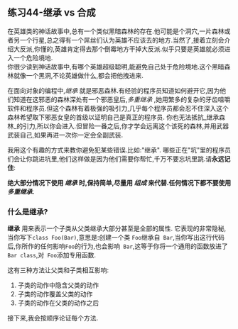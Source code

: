 ## 练习44-继承 vs 合成
在英雄类的神话故事中,总有一个类似黑暗森林的存在.他可能是个洞穴,一片森林或者另一个行星,总之得有一个屌丝们认为英雄不应该去的地方.当然了,接着立刻会介绍大反派,你懂的,英雄肯定得去那个倒霉地方干掉大反派.似乎只要是英雄就必须进入一个危险境地.  
你很少读到神话故事中,有哪个英雄超级聪明,能避免自己处于危险境地.这个黑暗森林就像一个黑洞,不论英雄做什么,都会把他拽进来.  

在面向对象的编程中,_继承_ 就是邪恶森林.有经验的程序员知道如何避开它,因为他们知道在这邪恶的森林深处有一个邪恶皇后,_多重继承_ ,她用繁多的复杂的牙齿咀嚼软件和程序员.但这个森林有着极强的吸引力,几乎每个程序员都会忍不住深入这个森林希望取下邪恶女皇的首级以证明自己是真正的程序员. 你也无法抵抗_继承森林_的引力,所以你会进入.但冒险一番之后,你才学会远离这个该死的森林,并用武器武装自己,如果再进一次你一定会全副武装.  

我用这个有趣的方式来教你避免犯某些错误.比如:"继承". 哪些正在"坑"里的程序员们会让你跳进坑里,他们这样做是因为他们需要你帮忙,千万不要忘坑里跳.请**永远记住**:  

**绝大部分情况下使用 _继承_ 时,保持简单,尽量用 _组成_ 来代替.任何情况下都不要使用 _多重继承_.**

### 什么是继承?
**继承** 用来表示一个子类从父类继承大部分甚至是全部的属性. 它表现的非常隐秘,当你写下`class Foo(Bar)`,意思是:创建一个类 `Foo`继承自` Bar`,当你写出这行代码后,你所作的任何影响`Foo`的行为,也会影响` Bar`,这等于你将一个通用的函数放进了` Bar class`,对` Foo`添加专用函数.   

这有三种方法让父类和子类相互影响:
1. 子类的动作中隐含父类的动作
2. 子类的动作覆盖父类的动作
3. 子类的动作在父类的动作之后

接下来,我会按顺序论证每个方法.
